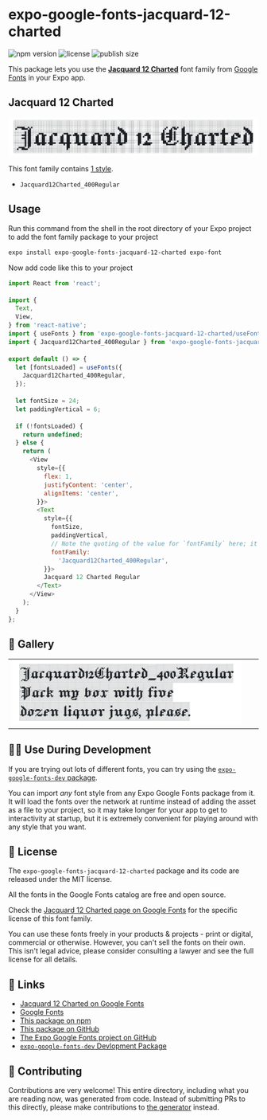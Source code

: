 # expo-google-fonts-jacquard-12-charted

![npm version](https://flat.badgen.net/npm/v/expo-google-fonts-jacquard-12-charted)
![license](https://flat.badgen.net/github/license/expo/google-fonts)
![publish size](https://flat.badgen.net/packagephobia/install/expo-google-fonts-jacquard-12-charted)

This package lets you use the [**Jacquard 12 Charted**](https://fonts.google.com/specimen/Jacquard+12+Charted) font family from [Google Fonts](https://fonts.google.com/) in your Expo app.

## Jacquard 12 Charted

![Jacquard 12 Charted](./font-family.png)

This font family contains [1 style](#-gallery).

- `Jacquard12Charted_400Regular`

## Usage

Run this command from the shell in the root directory of your Expo project to add the font family package to your project
```sh
expo install expo-google-fonts-jacquard-12-charted expo-font
```

Now add code like this to your project
```js
import React from 'react';

import {
  Text,
  View,
} from 'react-native';
import { useFonts } from 'expo-google-fonts-jacquard-12-charted/useFonts';
import { Jacquard12Charted_400Regular } from 'expo-google-fonts-jacquard-12-charted/400Regular';

export default () => {
  let [fontsLoaded] = useFonts({
    Jacquard12Charted_400Regular,
  });

  let fontSize = 24;
  let paddingVertical = 6;

  if (!fontsLoaded) {
    return undefined;
  } else {
    return (
      <View
        style={{
          flex: 1,
          justifyContent: 'center',
          alignItems: 'center',
        }}>
        <Text
          style={{
            fontSize,
            paddingVertical,
            // Note the quoting of the value for `fontFamily` here; it expects a string!
            fontFamily:
              'Jacquard12Charted_400Regular',
          }}>
          Jacquard 12 Charted Regular
        </Text>
      </View>
    );
  }
};

```

## 🔡 Gallery


||||
|-|-|-|
|![Jacquard12Charted_400Regular](.//400Regular/Jacquard12Charted_400Regular.ttf.png)||||


## 👩‍💻 Use During Development

If you are trying out lots of different fonts, you can try using the [`expo-google-fonts-dev` package](https://github.com/freeboub/google-fonts/tree/master/font-packages/dev#readme).

You can import *any* font style from any Expo Google Fonts package from it. It will load the fonts
over the network at runtime instead of adding the asset as a file to your project, so it may take longer
for your app to get to interactivity at startup, but it is extremely convenient
for playing around with any style that you want.

## 📖 License

The `expo-google-fonts-jacquard-12-charted` package and its code are released under the MIT license.

All the fonts in the Google Fonts catalog are free and open source.

Check the [Jacquard 12 Charted page on Google Fonts](https://fonts.google.com/specimen/Jacquard+12+Charted) for the specific license of this font family.

You can use these fonts freely in your products & projects - print or digital, commercial or otherwise. However, you can't sell the fonts on their own. This isn't legal advice, please consider consulting a lawyer and see the full license for all details.

## 🔗 Links

- [Jacquard 12 Charted on Google Fonts](https://fonts.google.com/specimen/Jacquard+12+Charted)
- [Google Fonts](https://fonts.google.com/)
- [This package on npm](https://www.npmjs.com/package/expo-google-fonts-jacquard-12-charted)
- [This package on GitHub](https://github.com/freeboub/google-fonts/tree/master/font-packages/jacquard-12-charted)
- [The Expo Google Fonts project on GitHub](https://github.com/freeboub/google-fonts)
- [`expo-google-fonts-dev` Devlopment Package](https://github.com/freeboub/google-fonts/tree/master/font-packages/dev)

## 🤝 Contributing

Contributions are very welcome! This entire directory, including what you are reading now, was generated from code. Instead of submitting PRs to this directly, please make contributions to [the generator](https://github.com/freeboub/google-fonts/tree/master/packages/generator) instead.

